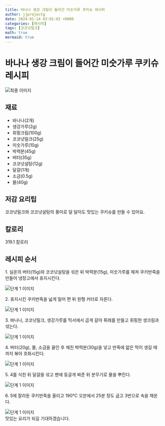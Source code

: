 ```yaml
---
title: 바나나 생강 크림이 들어간 미숫가루 쿠키슈 레시피
author: jjprojectg
date: 2024-01-14 03:01:02 +0000
categories: [레시피]
tags: [코코넛밀크]
math: true
mermaid: true
---
```

<meta name="og:type" content="website"/>
<meta charset="UTF-8"/>
<div class="header">
  <h1>바나나 생강 크림이 들어간 미숫가루 쿠키슈 레시피</h1>
</div>

<div class="container my-4">
  <div class="row">
    <div class="col-12 col-md-6">
      <div class="recipe-image">
        <img src="http://www.foodsafetykorea.go.kr/uploadimg/cook/10_01115_2.png" class="step-image" alt="최종 이미지"/>
      </div>
    </div>
    <div class="col-12 col-md-6">
      <div class="ingredients">
        <h2>재료</h2>
        <ul class="card">
          <li> 바나나(2개) </li>
          <li>  생강가루(2g) </li>
          <li> 휘핑크림(100g) </li>
          <li>  코코넛밀크(25g) </li>
          <li> 미숫가루(10g) </li>
          <li>  박력분(45g) </li>
          <li>  버터(35g) </li>
          <li> 코코넛설탕(12g) </li>
          <li>  달걀(1개) </li>
          <li>  소금(0.5g) </li>
          <li> 물(40g) </li>
</ul>
      </div>
    </div>
    <div class="col-12 col-md-6">
      <div class="ingredients">
        <h2>저감 요리팁</h2>
        <div class="card"> 
          <p>
            코코넛밀크와 코코넛설탕의 풍미로 덜 달아도 맛있는 쿠키슈를 만들 수 있어요.
          </p>
        </div>
      </div>
      <div class="ingredients">
        <h2>칼로리</h2>
        <div class="card"> 
          <p>
            319.1 칼로리
          </p>
        </div>
      </div>
    </div>
  </div>

  <h2 class="my-4">레시피 순서</h2>
  <div class="card recipe-card">
    <div class="card-body recipe-step">
      <p class="card-text step-description">1. 실온의 버터(15g)와 코코넛설탕을 섞은 뒤 박력분(15g), 미숫가루를 체쳐 쿠키반죽을 만들어 냉장고에서 휴지시킨다.</p>
      <img src="http://www.foodsafetykorea.go.kr/uploadimg/cook/20_01115_1.JPG" alt="단계 1 이미지" class="step-image"/>
    </div>
  </div>
  <div class="card recipe-card">
    <div class="card-body recipe-step">
      <p class="card-text step-description">2. 휴지시킨 쿠키반죽을 넓게 밀어 편 뒤 원형 커터로 자른다.</p>
      <img src="http://www.foodsafetykorea.go.kr/uploadimg/cook/20_01115_2.JPG" alt="단계 1 이미지" class="step-image"/>
    </div>
  </div>
  <div class="card recipe-card">
    <div class="card-body recipe-step">
      <p class="card-text step-description">3. 바나나, 코코넛밀크, 생강가루를 믹서에서 곱게 갈아 퓌레를 만들고 휘핑한 생크림과 섞는다.</p>
      <img src="http://www.foodsafetykorea.go.kr/uploadimg/cook/20_01115_3.JPG" alt="단계 1 이미지" class="step-image"/>
    </div>
  </div>
  <div class="card recipe-card">
    <div class="card-body recipe-step">
      <p class="card-text step-description">4. 버터(20g), 물, 소금을 끓인 후 체친 박력분(30g)을 넣고 반죽에 얇은 막이 생길 때 까지 볶아 호화시킨다.</p>
      <img src="http://www.foodsafetykorea.go.kr/uploadimg/cook/20_01115_4.JPG" alt="단계 1 이미지" class="step-image"/>
    </div>
  </div>
  <div class="card recipe-card">
    <div class="card-body recipe-step">
      <p class="card-text step-description">5. 4를 식힌 뒤 달걀을 섞고 팬에 둥글게 짜준 뒤 분무기로 물을 뿌린다.</p>
      <img src="http://www.foodsafetykorea.go.kr/uploadimg/cook/20_01115_5.JPG" alt="단계 1 이미지" class="step-image"/>
    </div>
  </div>
  <div class="card recipe-card">
    <div class="card-body recipe-step">
      <p class="card-text step-description">6. 5에 잘라둔 쿠키반죽을 올리고 190℃ 오븐에서 25분 정도 굽고 3번으로 속을 채운다.</p>
      <img src="http://www.foodsafetykorea.go.kr/uploadimg/cook/20_01115_6.JPG" alt="단계 1 이미지" class="step-image"/>
    </div>
  </div>

</div>
맛있는 요리가 되길 기대하겠습니다.
